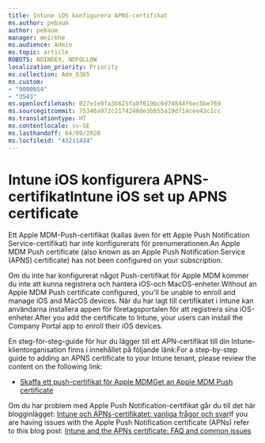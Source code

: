 ```yaml
---
title: Intune iOS konfigurera APNS-certifikat
ms.author: pebaum
author: pebaum
manager: mnirkhe
ms.audience: Admin
ms.topic: article
ROBOTS: NOINDEX, NOFOLLOW
localization_priority: Priority
ms.collection: Adm_O365
ms.custom:
- "9000654"
- "3543"
ms.openlocfilehash: 027e1e0fa3b625fa0f619bc6d74844f6ec5be769
ms.sourcegitcommit: 75346a972c2174248de3bb55a19d714cee43c1cc
ms.translationtype: HT
ms.contentlocale: sv-SE
ms.lasthandoff: 04/09/2020
ms.locfileid: "43211434"
---
```

# <a name="intune-ios-set-up-apns-certificate"></a><span data-ttu-id="fe943-102">Intune iOS konfigurera APNS-certifikat</span><span class="sxs-lookup"><span data-stu-id="fe943-102">Intune iOS set up APNS certificate</span></span>

<span data-ttu-id="fe943-103">Ett Apple MDM-Push-certifikat (kallas även för ett Apple Push Notification Service-certifikat) har inte konfigurerats för prenumerationen.</span><span class="sxs-lookup"><span data-stu-id="fe943-103">An Apple MDM Push certificate (also known as an Apple Push Notification Service (APNS) certificate) has not been configured on your subscription.</span></span>

<span data-ttu-id="fe943-104">Om du inte har konfigurerat något Push-certifikat för Apple MDM kommer du inte att kunna registrera och hantera iOS-och MacOS-enheter.</span><span class="sxs-lookup"><span data-stu-id="fe943-104">Without an Apple MDM Push certificate configured, you'll be unable to enroll and manage iOS and MacOS devices.</span></span> <span data-ttu-id="fe943-105">När du har lagt till certifikatet i Intune kan användarna installera appen för företagsportalen för att registrera sina iOS-enheter.</span><span class="sxs-lookup"><span data-stu-id="fe943-105">After you add the certificate to Intune, your users can install the Company Portal app to enroll their iOS devices.</span></span>

<span data-ttu-id="fe943-106">En steg-för-steg-guide för hur du lägger till ett APN-certifikat till din Intune-klientorganisation finns i innehållet på följande länk:</span><span class="sxs-lookup"><span data-stu-id="fe943-106">For a step-by-step guide to adding an APNS certificate to your Intune tenant, please review the content on the following link:</span></span>

- [<span data-ttu-id="fe943-107">Skaffa ett push-certifikat för Apple MDM</span><span class="sxs-lookup"><span data-stu-id="fe943-107">Get an Apple MDM Push certificate</span></span>](https://docs.microsoft.com/mem/intune/enrollment/apple-mdm-push-certificate-get)

<span data-ttu-id="fe943-108">Om du har problem med Apple Push Notification-certifikat går du till det här blogginlägget: [Intune och APNs-certifikatet: vanliga frågor och svar](https://techcommunity.microsoft.com/t5/Intune-Customer-Success/Intune-and-the-APNs-certificate-FAQ-and-common-issues/ba-p/280121)</span><span class="sxs-lookup"><span data-stu-id="fe943-108">If you are having issues with the Apple Push Notification certificate (APNs) refer to this blog post: [Intune and the APNs certificate: FAQ and common issues](https://techcommunity.microsoft.com/t5/Intune-Customer-Success/Intune-and-the-APNs-certificate-FAQ-and-common-issues/ba-p/280121)</span></span>
